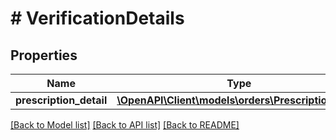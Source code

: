 # # VerificationDetails

## Properties

Name | Type | Description | Notes
------------ | ------------- | ------------- | -------------
**prescription_detail** | [**\OpenAPI\Client\models\orders\PrescriptionDetail**](PrescriptionDetail.md) |  | [optional]

[[Back to Model list]](../../README.md#models) [[Back to API list]](../../README.md#endpoints) [[Back to README]](../../README.md)
